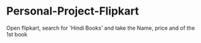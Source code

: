 # Personal-Project-Flipkart
Open flipkart, search for 'Hindi Books' and take the Name, price and of the 1st book
